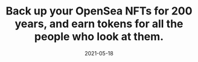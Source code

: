 ---
title: Back up your OpenSea NFTs for 200 years, and earn tokens for all the people who look at them.
describe: Welcome to Koi’s Atomic NFT Portal
layout: front
image: Openseablogcover.jpg
date: 2021-05-18
newsdate: May 18, 2021
rsvpUrl: https://blog.openkoi.com/OpenSea-Tutorial/
newsType: top
tag: news
---